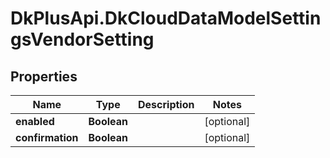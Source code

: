 # DkPlusApi.DkCloudDataModelSettingsVendorSetting

## Properties
Name | Type | Description | Notes
------------ | ------------- | ------------- | -------------
**enabled** | **Boolean** |  | [optional] 
**confirmation** | **Boolean** |  | [optional] 


